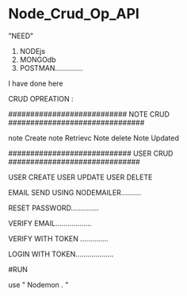 # Node_Crud_Op_API

 
 "NEED"
 
 1. NODEjs
 2. MONGOdb
 3. POSTMAN..............





I have done here 

CRUD OPREATION :

########################### NOTE CRUD ###############################

note Create
note Retrievc
Note delete
Note Updated

############################ USER CRUD ##############################

USER CREATE
USER UPDATE
USER DELETE

EMAIL SEND USING NODEMAILER..........

RESET PASSWORD..............

VERIFY EMAIL..................

VERIFY WITH TOKEN ..............


LOGIN WITH TOKEN...................


#RUN 

use " Nodemon . "


